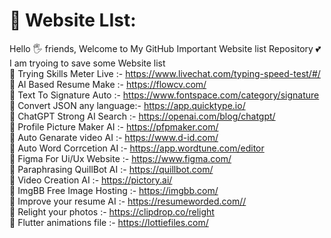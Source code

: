 # 💫 Website LIst:
Hello 🖐️ friends, Welcome to My GitHub Important Website list Repository  💕
<br>I am tryoing to save some Website list <br>
🔰 Trying Skills Meter Live :- https://www.livechat.com/typing-speed-test/#/ <br>
🔰  AI Based Resume Make    :- https://flowcv.com/ <br>
🔰 Text To Signature Auto   :- https://www.fontspace.com/category/signature <br>
🔰 Convert JSON any language:- https://app.quicktype.io/ <br>
🔰 ChatGPT Strong AI Search :- https://openai.com/blog/chatgpt/<br>
🔰 Profile Picture Maker AI :- https://pfpmaker.com/<br>
🔰 Auto Genarate video  AI  :- https://www.d-id.com/<br>
🔰 Auto Word Corrcetion AI  :- https://app.wordtune.com/editor <br>
🔰 Figma For Ui/Ux Website  :- https://www.figma.com/ <br>
🔰 Paraphrasing QuillBot AI :- https://quillbot.com/ <br>
🔰 Video Creation       AI  :- https://pictory.ai/ <br>
🔰 ImgBB Free Image Hosting :- https://imgbb.com/ <br>
🔰 Improve your resume AI   :-  https://resumeworded.com// <br>
🔰 Relight your photos      :-  https://clipdrop.co/relight <br>
🔰 Flutter animations file  :-  https://lottiefiles.com/ <br>




